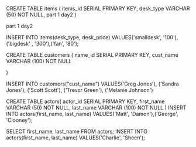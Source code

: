 <!-- ex1 -->
CREATE TABLE items (
 	items_id SERIAL PRIMARY KEY,
 	desk_type VARCHAR (50) NOT NULL,
	<!-- desk_price INTEGER NOT NULL -->    part 1 day2
)
<!-- SELECT * FROM items ORDER BY desk_price ASC  --> part 1 day2 
INSERT INTO items(desk_type, desk_price)
VALUES('smalldesk', '100'),('bigdesk' , '300'),('fan', '80');


CREATE TABLE customers (
 	name_id SERIAL PRIMARY KEY,
 	cust_name VARCHAR (100) NOT NULL

)

INSERT INTO customers("cust_name")
VALUES('Greg Jones'), ('Sandra Jones'), ('Scott Scott'), ('Trevor Green'), ('Melanie Johnson')

<!-- dailyc -->
CREATE TABLE actors(
actor_id SERIAL PRIMARY KEY,
first_name VARCHAR (50) NOT NULL,
last_name VARCHAR (100) NOT NULL
)
INSERT INTO actors(first_name, last_name)
VALUES('Matt', 'Damon'),('George', 'Clooney');

SELECT 
first_name,
last_name
FROM
actors;
INSERT INTO actors(first_name, last_name)
VALUES('Charlie', 'Sheen');